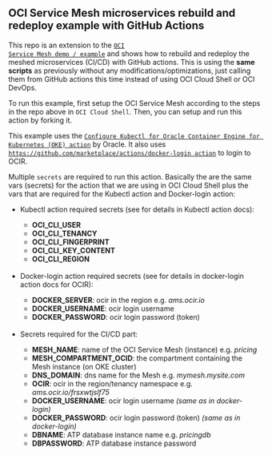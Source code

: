 ## OCI Service Mesh microservices rebuild and redeploy example with GitHub Actions

This repo is an extension to the <code><a href="https://github.com/mikarinneoracle/oci-service-mesh/blob/main/README.md">OCI Service Mesh demo / example</a></code> and shows how to rebuild and redeploy the meshed microservices (CI/CD) with GitHub actions. This is using the <b>same scripts</b> as previously without any modifications/optimizations, just calling them from GitHub actions this time instead of using OCI Cloud Shell or OCI DevOps.

<p>
To run this example, first setup the OCI Service Mesh according to the steps in the repo above in <code>OCI Cloud Shell</code>. Then, you can setup and run this action by forking it.

<p>
This example uses the <code><a href="https://github.com/marketplace/actions/configure-kubectl-for-oracle-container-engine-for-kubernetes-oke">Configure Kubectl for Oracle Container Engine for Kubernetes (OKE) action</a></code> by Oracle.
It also uses <code><a href="https://github.com/marketplace/actions/docker-login">https://github.com/marketplace/actions/docker-login action</a></code> to login to OCIR.
    
<p>
Multiple <code>secrets</code> are required to run this action. Basically the are the same vars (secrets) for the action
that we are using in OCI Cloud Shell plus the vars that are required for the Kubectl action and Docker-login action:
    
<ul>
    <li>Kubectl action required secrets (see for details in Kubectl action docs):</li>
    <ul>
        <li><b>OCI_CLI_USER</b></li>
        <li><b>OCI_CLI_TENANCY</b></li>
        <li><b>OCI_CLI_FINGERPRINT</b></li>
        <li><b>OCI_CLI_KEY_CONTENT</b></li>
        <li><b>OCI_CLI_REGION</b></li>
    </ul>
    <br>
    <li>Docker-login action required secrets (see for details in docker-login action docs for OCIR):</li>
    <ul>
        <li><b>DOCKER_SERVER</b>: ocir in the region e.g. <i>ams.ocir.io</i></li>
        <li><b>DOCKER_USERNAME</b>: ocir login username</li>
        <li><b>DOCKER_PASSWORD</b>: ocir login password (token)</li>
    </ul>
    <br>
    <li>Secrets required for the CI/CD part:</li>
    <ul>
        <li><b>MESH_NAME</b>: name of the OCI Service Mesh (instance) e.g. <i>pricing</i></li>
        <li><b>MESH_COMPARTMENT_OCID</b>: the compartment containing the Mesh instance (on OKE cluster)</li>
        <li><b>DNS_DOMAIN</b>: dns name for the Mesh e.g. <i>mymesh.mysite.com</i></li>
        <li><b>OCIR</b>: ocir in the region/tenancy namespace e.g. <i>ams.ocir.io/frsxwtjslf75</i></li>
        <li><b>DOCKER_USERNAME</b>: ocir login username <i>(same as in docker-login)</i></li>
        <li><b>DOCKER_PASSWORD</b>: ocir login password (token) <i>(same as in docker-login)</i></li>
        <li><b>DBNAME</b>: ATP database instance name e.g. <i>pricingdb</i></li>
        <li><b>DBPASSWORD</b>: ATP database instance password</li>
    </ul>
</ul>